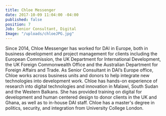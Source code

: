 ```yaml
---
title: Chloe Messenger
date: 2017-10-09 11:04:00 -04:00
published: false
position: 7
Job: Senior Consultant, Digital
Image: "/uploads/chloeJPG.jpg"
---
```


Since 2014, Chloe Messenger has worked for DAI in Europe, both in business development and project management for clients including the European Commission, the UK Department for International Development, the UK Foreign Commonwealth Office and the Australian Department for Foreign Affairs and Trade. As Senior Consultant in DAI’s Europe office, Chloe works across business units and donors to help integrate new technologies into development work. Chloe has hands-on experience of research into digital technologies and innovation in Malawi, South Sudan and the Western Balkans. She has provided training on digital for development and human centered design to donor clients in the UK and Ghana, as well as to in-house DAI staff. Chloe has a master's degree in politics, security, and integration from University College London. 